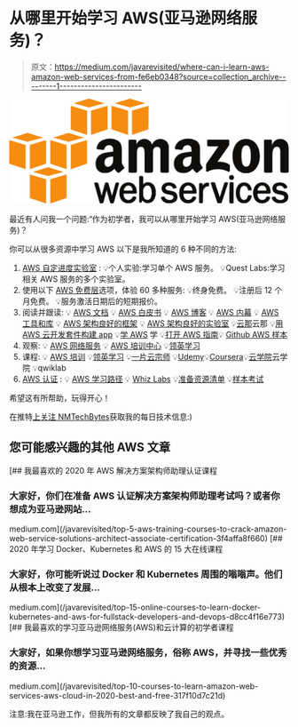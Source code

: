 # 从哪里开始学习 AWS(亚马逊网络服务)？

> 原文：<https://medium.com/javarevisited/where-can-i-learn-aws-amazon-web-services-from-fe6eb0348?source=collection_archive---------1----------------------->

![](img/0f75605b8bc8951f82decac73a8695eb.png)

最近有人问我一个问题:“作为初学者，我可以从哪里开始学习 AWS(亚马逊网络服务)？

你可以从很多资源中学习 AWS 以下是我所知道的 6 种不同的方法:

1.  [AWS 自定进度实验室](https://aws.amazon.com/training/self-paced-labs/) :
    💡个人实验:学习单个 AWS 服务。
    💡Quest Labs:学习相关 AWS 服务的多个实验室。
2.  使用以下 [AWS 免费层](https://aws.amazon.com/free)选项，体验 60 多种服务:
    💡终身免费。
    💡注册后 12 个月免费。
    💡服务激活日期后的短期报价。
3.  阅读并跟读:
    💡 [AWS 文档](https://docs.aws.amazon.com/index.html)
    💡 [AWS 白皮书](https://aws.amazon.com/whitepapers/?whitepapers-main.sort-by=item.additionalFields.sortDate&whitepapers-main.sort-order=desc)
    💡 [AWS 博客](https://aws.amazon.com/blogs/aws/)
    💡 [AWS 内幕](https://awsinsider.net/Home.aspx)
    💡 [AWS 工具和库](https://github.com/donnemartin/awesome-aws)
    💡 [AWS 架构良好的框架](https://wa.aws.amazon.com/index.en.html)
    💡 [AWS 架构良好的实验室](https://wellarchitectedlabs.com/)
    💡[云那](https://blog.cloudthat.com/)云那
    💡[用 AWS 云开发套件构建 app](https://egghead.io/courses/build-an-app-with-the-aws-cloud-development-kit)
    💡[学 AWS](https://github.com/dwyl/learn-amazon-web-services) 学 💡[打开 AWS 指南](https://github.com/open-guides/og-aws)💡 [Github AWS 样本](https://github.com/aws-samples)
4.  观察:
    💡 [AWS 网络服务](https://www.youtube.com/channel/UCd6MoB9NC6uYN2grvUNT-Zg)
    💡 [AWS 培训中心](https://www.youtube.com/channel/UC1Yf7IBfhSNFTIyb7v83o_g)
    💡[领英学习](http://linkedin-learning.pxf.io/c/1193463/449670/8005?u=https%3A%2F%2Fwww.linkedin.com%2Flearning%2Fpaths%2Fbecome-an-aws-cloud-practitioner)
5.  课程:
    💡 [AWS 培训](https://pages.awscloud.com/digital-learning-training-certification.html)
    💡[领英学习](http://linkedin-learning.pxf.io/c/1193463/449670/8005?u=https%3A%2F%2Fwww.linkedin.com%2Flearning%2Fpaths%2Fbecome-an-aws-cloud-practitioner)
    💡[一片云宗师](https://acloud.guru/aws-cloud-training)
    💡[Udemy](https://click.linksynergy.com/deeplink?id=JVFxdTr9V80&mid=39197&murl=https%3A%2F%2Fwww.udemy.com%2Fcourse%2Faws-certified-associate-architect-developer-sysops-admin%2F)💡[Coursera](https://click.linksynergy.com/deeplink?id=JVFxdTr9V80&mid=40328&murl=https%3A%2F%2Fwww.coursera.org%2Fspecializations%2Faws-fundamentals)💡[云学院](https://cloudacademy.com/library/amazon-web-services)云学院
    💡qwiklab
6.  [AWS 认证](https://aws.amazon.com/certification/) :
    💡 [AWS 学习路径](https://aws.amazon.com/training/learning-paths/)
    💡 [Whiz Labs](https://shrsl.com/25qj6)
    💡[准备资源清单](https://gist.github.com/leonardofed/bbf6459ad154ad5215d354f3825435dc)
    💡[样本考试](https://github.com/Rome84/AWS-EXAMS)

希望这有所帮助，玩得开心！

在推特[上关注 NMTechBytes](https://twitter.com/anumsarmadmalik)获取我的每日技术信息:)

## 您可能感兴趣的其他 AWS 文章

[](/javarevisited/top-5-aws-training-courses-to-crack-amazon-web-service-solutions-architect-associate-certification-3f4affa8f660) [## 我最喜欢的 2020 年 AWS 解决方案架构师助理认证课程

### 大家好，你们在准备 AWS 认证解决方案架构师助理考试吗？或者你想成为亚马逊网站…

medium.com](/javarevisited/top-5-aws-training-courses-to-crack-amazon-web-service-solutions-architect-associate-certification-3f4affa8f660) [](/javarevisited/top-15-online-courses-to-learn-docker-kubernetes-and-aws-for-fullstack-developers-and-devops-d8cc4f16e773) [## 2020 年学习 Docker、Kubernetes 和 AWS 的 15 大在线课程

### 大家好，你可能听说过 Docker 和 Kubernetes 周围的嗡嗡声。他们从根本上改变了发展…

medium.com](/javarevisited/top-15-online-courses-to-learn-docker-kubernetes-and-aws-for-fullstack-developers-and-devops-d8cc4f16e773) [](/javarevisited/top-10-courses-to-learn-amazon-web-services-aws-cloud-in-2020-best-and-free-317f10d7c21d) [## 我最喜欢的学习亚马逊网络服务(AWS)和云计算的初学者课程

### 大家好，如果你想学习亚马逊网络服务，俗称 AWS，并寻找一些优秀的资源…

medium.com](/javarevisited/top-10-courses-to-learn-amazon-web-services-aws-cloud-in-2020-best-and-free-317f10d7c21d) 

注意:我在亚马逊工作，但我所有的文章都反映了我自己的观点。